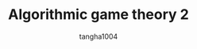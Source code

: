 ---
layout: post
title: Algorithmic game theory 2 
subtitle:
categories: algorithm
author: tangha1004
tags: [algorithm]
---